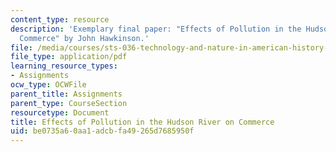 ```yaml
---
content_type: resource
description: 'Exemplary final paper: "Effects of Pollution in the Hudson River on
  Commerce" by John Hawkinson.'
file: /media/courses/sts-036-technology-and-nature-in-american-history-spring-2008/be0735a60aa1adcbfa49265d7685950f_jhawk_hudson.pdf
file_type: application/pdf
learning_resource_types:
- Assignments
ocw_type: OCWFile
parent_title: Assignments
parent_type: CourseSection
resourcetype: Document
title: Effects of Pollution in the Hudson River on Commerce
uid: be0735a6-0aa1-adcb-fa49-265d7685950f
---
```

